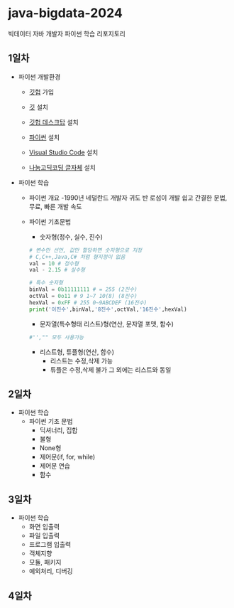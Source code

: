 # java-bigdata-2024
빅데이터 자바 개발자 파이썬 학습 리포지토리

## 1일차
- 파이썬 개발환경
    - [깃헙](https://github.com/) 가입


    - [깃](https://git-scm.com/downloads) 설치

    - [깃헙 데스크탑](https://desktop.github.com/) 설치
    - [파이썬](https://www.python.org/downloads/) 설치
    - [Visual Studio Code](https://code.visualstudio.com/download#) 설치
    - [나눔고딕코딩 글자체](https://github.com/naver/nanumfont) 설치

- 파이썬 학습
    - 파이썬 개요
       -1990년 네덜란드 개발자 귀도 반 로섬이 개발
       쉽고 간결한 문법, 무료, 빠른 개발 속도
    - 파이썬 기초문법
      - 숫자형(정수, 실수, 진수)

      ```python
      # 변수만 선언, 값만 할당하면 숫자형으로 지정
      # C,C++,Java,C# 처럼 형지정이 없음
      val = 10 # 정수형
      val - 2.15 # 실수형

      # 특수 숫자형
      binVal = 0b11111111 # = 255 (2진수)
      octVal = 0o11 # 9 1~7 10(8) (8진수)
      hexVal = 0xFF # 255 0~9ABCDEF (16진수)
      print('이진수',binVal,'8진수',octVal,'16진수',hexVal)

      ```
      - 문자열(특수형태 리스트)형(연산, 문자열 포맷, 함수)
      ```python
      #'',"" 모두 사용가능
      ```
      - 리스트형, 튜플형(연산, 함수)
         - 리스트는 수정,삭제 가능
         - 튜플은 수정,삭제 불가 그 외에는 리스트와 동일

## 2일차
- 파이썬 학습
    - 파이썬 기초 문법
      - 딕셔너리, 집합
      - 불형
      - None형
      - 제어문(if, for, while)
      - 제어문 연습
      - 함수


## 3일차
- 파이썬 학습
     - 화면 입출력
     - 파일 입출력
     - 프로그램 입출력
     - 객체지향
     - 모듈, 패키지
     - 예외처리, 디버깅


## 4일차
